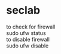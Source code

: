 # seclab
to check for firewall <br/>
sudo ufw status <br/>
to disable firewall <br/>
sudo ufw disable
